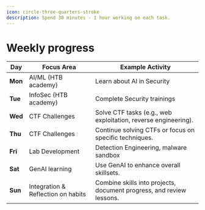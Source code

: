 ```yaml
---
icon: circle-three-quarters-stroke
description: Spend 30 minutes - 1 hour working on each task.
---
```


# Weekly progress

| **Day** | **Focus Area**                     | **Example Activity**                                                 |
| ------- | ---------------------------------- | -------------------------------------------------------------------- |
| **Mon** | AI/ML (HTB academy)                | Learn about AI in Security                                           |
| **Tue** | InfoSec (HTB academy)              | Complete Security trainings                                          |
| **Wed** | CTF Challenges                     | Solve CTF tasks (e.g., web exploitation, reverse engineering).       |
| **Thu** | CTF Challenges                     | Continue solving CTFs or focus on specific techniques.               |
| **Fri** | Lab Development                    | Detection Engineering, malware sandbox                               |
| **Sat** | GenAI learning                     | Use GenAI to enhance overall skillsets.                              |
| **Sun** | Integration & Reflection on habits | Combine skills into projects, document progress, and review lessons. |
